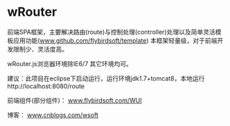 wRouter
=======

前端SPA框架，主要解决路由(route)与控制处理(controller)处理以及简单灵活模板应用功能(www.github.com/flybirdsoft/template)
本框架轻量级，对于前端开发限制少、灵活度高。

wRouter.js浏览器环境除IE6/7 其它环境均可。


建议：此项目在eclipse下启动运行，运行环境jdk1.7+tomcat8，本地运行 http://localhost:8080/route

前端组件(部分组件)：
www.flybirdsoft.com/WUI

博客：
www.cnblogs.com/wsoft

